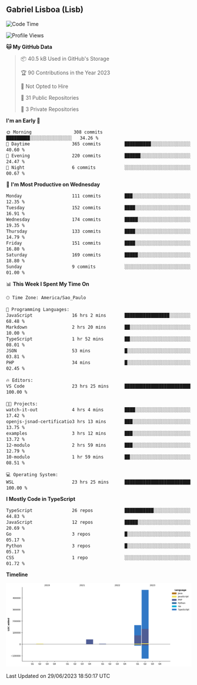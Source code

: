 ## Gabriel Lisboa (Lisb)

<!--START_SECTION:waka-->
![Code Time](http://img.shields.io/badge/Code%20Time-52%20hrs%2047%20mins-blue)

![Profile Views](http://img.shields.io/badge/Profile%20Views-6-blue)

**🐱 My GitHub Data** 

> 📦 40.5 kB Used in GitHub's Storage 
 > 
> 🏆 90 Contributions in the Year 2023
 > 
> 🚫 Not Opted to Hire
 > 
> 📜 31 Public Repositories 
 > 
> 🔑 3 Private Repositories 
 > 
**I'm an Early 🐤** 

```text
🌞 Morning                308 commits         █████████░░░░░░░░░░░░░░░░   34.26 % 
🌆 Daytime                365 commits         ██████████░░░░░░░░░░░░░░░   40.60 % 
🌃 Evening                220 commits         ██████░░░░░░░░░░░░░░░░░░░   24.47 % 
🌙 Night                  6 commits           ░░░░░░░░░░░░░░░░░░░░░░░░░   00.67 % 
```
📅 **I'm Most Productive on Wednesday** 

```text
Monday                   111 commits         ███░░░░░░░░░░░░░░░░░░░░░░   12.35 % 
Tuesday                  152 commits         ████░░░░░░░░░░░░░░░░░░░░░   16.91 % 
Wednesday                174 commits         █████░░░░░░░░░░░░░░░░░░░░   19.35 % 
Thursday                 133 commits         ████░░░░░░░░░░░░░░░░░░░░░   14.79 % 
Friday                   151 commits         ████░░░░░░░░░░░░░░░░░░░░░   16.80 % 
Saturday                 169 commits         █████░░░░░░░░░░░░░░░░░░░░   18.80 % 
Sunday                   9 commits           ░░░░░░░░░░░░░░░░░░░░░░░░░   01.00 % 
```


📊 **This Week I Spent My Time On** 

```text
🕑︎ Time Zone: America/Sao_Paulo

💬 Programming Languages: 
JavaScript               16 hrs 2 mins       █████████████████░░░░░░░░   68.48 % 
Markdown                 2 hrs 20 mins       ██░░░░░░░░░░░░░░░░░░░░░░░   10.00 % 
TypeScript               1 hr 52 mins        ██░░░░░░░░░░░░░░░░░░░░░░░   08.01 % 
JSON                     53 mins             █░░░░░░░░░░░░░░░░░░░░░░░░   03.81 % 
PHP                      34 mins             █░░░░░░░░░░░░░░░░░░░░░░░░   02.45 % 

🔥 Editors: 
VS Code                  23 hrs 25 mins      █████████████████████████   100.00 % 

🐱‍💻 Projects: 
watch-it-out             4 hrs 4 mins        ████░░░░░░░░░░░░░░░░░░░░░   17.42 % 
openjs-jsnad-certificatio3 hrs 13 mins       ███░░░░░░░░░░░░░░░░░░░░░░   13.75 % 
examples                 3 hrs 12 mins       ███░░░░░░░░░░░░░░░░░░░░░░   13.72 % 
12-modulo                2 hrs 59 mins       ███░░░░░░░░░░░░░░░░░░░░░░   12.79 % 
10-modulo                1 hr 59 mins        ██░░░░░░░░░░░░░░░░░░░░░░░   08.51 % 

💻 Operating System: 
WSL                      23 hrs 25 mins      █████████████████████████   100.00 % 
```

**I Mostly Code in TypeScript** 

```text
TypeScript               26 repos            ███████████░░░░░░░░░░░░░░   44.83 % 
JavaScript               12 repos            █████░░░░░░░░░░░░░░░░░░░░   20.69 % 
Go                       3 repos             █░░░░░░░░░░░░░░░░░░░░░░░░   05.17 % 
Python                   3 repos             █░░░░░░░░░░░░░░░░░░░░░░░░   05.17 % 
CSS                      1 repo              ░░░░░░░░░░░░░░░░░░░░░░░░░   01.72 % 
```



**Timeline**

![Lines of Code chart](https://raw.githubusercontent.com/tenlisboa/tenlisboa/main/assets/bar_graph.png)


 Last Updated on 29/06/2023 18:50:17 UTC
<!--END_SECTION:waka-->
